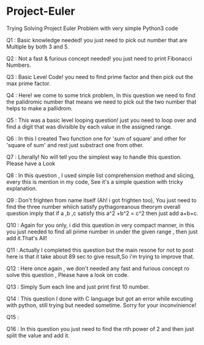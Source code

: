 # Project-Euler
 Trying Solving Project Euler Problem with very simple  Python3 code

Q1 : Basic knowledge needed! you just need to pick out number that are Multiple by both 3 and 5.

Q2 : Not a fast & furious concept needed! you just need to print Fibonacci Numbers.

Q3 : Basic Level Code! you need to find prime factor and then pick out the max prime factor.

Q4 : Here! we come to some trick problem, In this question we need to find the palidromic number that means we need to pick out the two number that helps to make a pallidrom.
 
Q5 : This was a basic level looping question! just you need to loop over and find a digit that was divisible by each value in the assigned range.

Q6 : In this I created Two function one for 'sum of square' and other for 'square of sum' and rest just substract one from other.

Q7 : Literally! No will tell you the simplest way to handle this question. Please have a Look

Q8 : In this question , I used simple list comprehension method and slicing, every this is mention in my code, See it's a simple question with tricky explanation.

Q9 : Don't frighten from name itself (Ah! i got frighten too), You just need to find the three number whiich satisfy pythagoreanous theorym overall question imply that if a ,b ,c satisfy this a^2 +b^2 = c^2 then just add a+b+c.

Q10 : Again for you only, i did this question in very compact manner, in this you just needed to find all prime number in under the given range , then just add it.That's All!

Q11 : Actually I completed this question but the main resone for not to post here is that it take about 89 sec to give result,So i'm trying to improve that.

Q12 : Here once again , we don't needed any fast and furious concept ro solve this question , Please have a look on code.

Q13 : Simply Sum each line and just print first 10 number.

Q14 : This question I done with C language but got an error while excuting with python, still trying but needed sometime. Sorry for your inconvinience!

Q15 : 

Q16 : In this question you just need to find the nth power of 2 and then just split the value and add it.